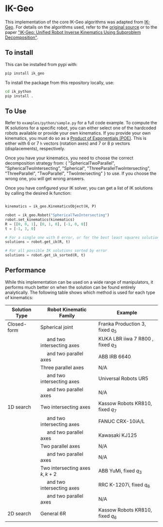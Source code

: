 # IK-Geo

This implementation of the core IK-Geo algorithms was adapted from [IK-Geo](https://github.com/rpiRobotics/ik-geo). For details on the algorithms used, refer to the [original source](https://github.com/rpiRobotics/ik-geo/tree/6409ee92e93561c4f805390f1dac894af85a1625/rust) or to the paper ["IK-Geo: Unified Robot Inverse Kinematics Using Subproblem Decomposition"](https://arxiv.org/abs/2211.05737).

## To install

This can be installed from pypi with:

```bash
pip install ik_geo
```

To install the package from this repository locally, use:

```bash
cd ik_python
pip install .
```

## To Use

Refer to `examples/python/sample.py` for a full code example.
To compute the IK solutions for a specific robot, you can either select one of the hardcoded robots available or provide your own kinematics. If you provide your own kinematics, you must do so as a [Product of Exponentials (POE)](https://en.wikipedia.org/wiki/Product_of_exponentials_formula). This is either with 6 or 7 `h` vectors (rotation axes) and 7 or 8 p vectors (displacements), respectively.

Once you have your kinematics, you need to choose the correct decomposition strategy from: { "SphericalTwoParallel", "SphericalTwoIntersecting", "Spherical", "ThreeParallelTwoIntersecting", "ThreeParallel", "TwoParallel", "TwoIntersecting" } to use. If you choose the wrong one, you will get wrong answers.

Once you have configured your IK solver, you can get a list of IK solutions by calling the desired ik function:

```python

kinematics = ik_geo.KinematicsObject(H, P)

robot = ik_geo.Robot("SphericalTwoIntersecting")
robot.set_kinematics(kinematics)
R = [[0, 0, 1], [0, 1, 0], [-1, 0, 0]]
t = [-1, 3, 0]

# For a single one with 0 error, or for the best least squares solution
solutions = robot.get_ik(R, t)

# For all possible IK solutions sorted by error
solutions = robot.get_ik_sorted(R, t)
```

## Performance

While this implementation can be used on a wide range of manipulators, it performs much better on when the solution can be found entirely analytically. The following table shows which method is used for each type of kinematics:

| Solution Type | Robot Kinematic Family                             | Example                            |
| ------------- | -------------------------------------------------- | ---------------------------------- |
| Closed-form   | Spherical joint                                    | Franka Production 3, fixed $q_5$   |
|               | &nbsp;&nbsp;&nbsp;&nbsp; and two intersecting axes | KUKA LBR iiwa 7 R800 , fixed $q_3$ |
|               | &nbsp;&nbsp;&nbsp;&nbsp; and two parallel axes     | ABB IRB 6640                       |
|               | Three parallel axes                                | N/A                                |
|               | &nbsp;&nbsp;&nbsp;&nbsp; and two intersecting axes | Universal Robots UR5               |
|               | &nbsp;&nbsp;&nbsp;&nbsp; and two parallel axes     | N/A                                |
| 1D search     | Two intersecting axes                              | Kassow Robots KR810, fixed $q_7$   |
|               | &nbsp;&nbsp;&nbsp;&nbsp; and two intersecting axes | FANUC CRX-10iA/L                   |
|               | &nbsp;&nbsp;&nbsp;&nbsp; and two parallel axes     | Kawasaki KJ125                     |
|               | Two parallel axes                                  | N/A                                |
|               | &nbsp;&nbsp;&nbsp;&nbsp; and two parallel axes     | N/A                                |
|               | Two intersecting axes $k, k+2$                     | ABB YuMi, fixed $q_3$              |
|               | &nbsp;&nbsp;&nbsp;&nbsp; and two intersecting axes | RRC K-1207i, fixed $q_6$           |
|               | &nbsp;&nbsp;&nbsp;&nbsp; and two parallel axes     | N/A                                |
| 2D search     | General 6R                                         | Kassow Robots KR810, fixed $q_6$   |
